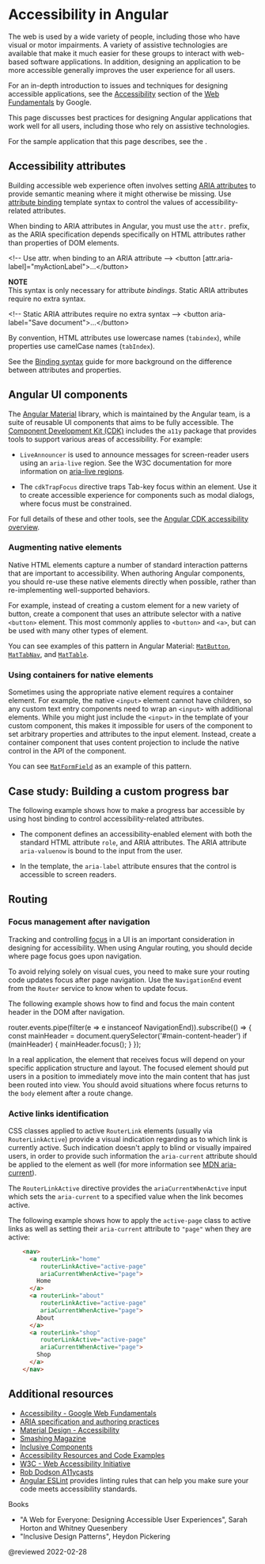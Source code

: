 # Accessibility in Angular

The web is used by a wide variety of people, including those who have visual or motor impairments.
A variety of assistive technologies are available that make it much easier for these groups to interact with web-based software applications.
In addition, designing an application to be more accessible generally improves the user experience for all users.

For an in-depth introduction to issues and techniques for designing accessible applications, see the [Accessibility](https://developers.google.com/web/fundamentals/accessibility/#what_is_accessibility) section of the [Web Fundamentals](https://developers.google.com/web/fundamentals) by Google.

This page discusses best practices for designing Angular applications that work well for all users, including those who rely on assistive technologies.

<div class="alert is-helpful">

For the sample application that this page describes, see the <live-example></live-example>.

</div>

## Accessibility attributes

Building accessible web experience often involves setting [ARIA attributes](https://developers.google.com/web/fundamentals/accessibility/semantics-aria) to provide semantic meaning where it might otherwise be missing.
Use [attribute binding](guide/attribute-binding) template syntax to control the values of accessibility-related attributes.

When binding to ARIA attributes in Angular, you must use the `attr.` prefix, as the ARIA specification depends specifically on HTML attributes rather than properties of DOM elements.

<code-example format="html" language="html">

&lt;!-- Use attr. when binding to an ARIA attribute --&gt;
&lt;button [attr.aria-label]="myActionLabel"&gt;&hellip;&lt;/button&gt;

</code-example>

<div class="alert is-helpful">

**NOTE** <br />
This syntax is only necessary for attribute *bindings*.
Static ARIA attributes require no extra syntax.

<code-example format="html" language="html">

&lt;!-- Static ARIA attributes require no extra syntax --&gt;
&lt;button aria-label="Save document"&gt;&hellip;&lt;/button&gt;

</code-example>

</div>

<div class="alert is-helpful">

By convention, HTML attributes use lowercase names \(`tabindex`\), while properties use camelCase names \(`tabIndex`\).

See the [Binding syntax](guide/binding-syntax#html-attribute-vs-dom-property) guide for more background on the difference between attributes and properties.

</div>

## Angular UI components

The [Angular Material](https://material.angular.io) library, which is maintained by the Angular team, is a suite of reusable UI components that aims to be fully accessible.
The [Component Development Kit (CDK)](https://material.angular.io/cdk/categories) includes the `a11y` package that provides tools to support various areas of accessibility.
For example:

*   `LiveAnnouncer` is used to announce messages for screen-reader users using an `aria-live` region.
    See the W3C documentation for more information on [aria-live regions](https://www.w3.org/WAI/PF/aria-1.1/states_and_properties#aria-live).

*   The `cdkTrapFocus` directive traps Tab-key focus within an element.
    Use it to create accessible experience for components such as modal dialogs, where focus must be constrained.

For full details of these and other tools, see the [Angular CDK accessibility overview](https://material.angular.io/cdk/a11y/overview).

### Augmenting native elements

Native HTML elements capture a number of standard interaction patterns that are important to accessibility.
When authoring Angular components, you should re-use these native elements directly when possible, rather than re-implementing well-supported behaviors.

For example, instead of creating a custom element for a new variety of button, create a component that uses an attribute selector with a native `<button>` element.
This most commonly applies to `<button>` and `<a>`, but can be used with many other types of element.

You can see examples of this pattern in Angular Material:
[`MatButton`](https://github.com/angular/components/blob/50d3f29b6dc717b512dbd0234ce76f4ab7e9762a/src/material/button/button.ts#L67-L69), [`MatTabNav`](https://github.com/angular/components/blob/50d3f29b6dc717b512dbd0234ce76f4ab7e9762a/src/material/tabs/tab-nav-bar/tab-nav-bar.ts#L139), and [`MatTable`](https://github.com/angular/components/blob/50d3f29b6dc717b512dbd0234ce76f4ab7e9762a/src/material/table/table.ts#L22).

### Using containers for native elements

Sometimes using the appropriate native element requires a container element.
For example, the native `<input>` element cannot have children, so any custom text entry components need to wrap an `<input>` with additional elements.
While you might just include the `<input>` in the template of your custom component, this makes it impossible for users of the component to set arbitrary properties and attributes to the input element.
Instead, create a container component that uses content projection to include the native control in the API of the component.

You can see [`MatFormField`](https://material.angular.io/components/form-field/overview) as an example of this pattern.

## Case study: Building a custom progress bar

The following example shows how to make a progress bar accessible by using host binding to control accessibility-related attributes.

*   The component defines an accessibility-enabled element with both the standard HTML attribute `role`, and ARIA attributes.
    The ARIA attribute `aria-valuenow` is bound to the input from the user.

    <code-example header="src/app/progress-bar.component.ts" path="accessibility/src/app/progress-bar.component.ts" region="progressbar-component"></code-example>

*   In the template, the `aria-label` attribute ensures that the control is accessible to screen readers.

    <code-example header="src/app/app.component.html" path="accessibility/src/app/app.component.html" region="template"></code-example>

## Routing

### Focus management after navigation

Tracking and controlling [focus](https://developers.google.com/web/fundamentals/accessibility/focus) in a UI is an important consideration in designing for accessibility.
When using Angular routing, you should decide where page focus goes upon navigation.

To avoid relying solely on visual cues, you need to make sure your routing code updates focus after page navigation.
Use the `NavigationEnd` event from the `Router` service to know when to update focus.

The following example shows how to find and focus the main content header in the DOM after navigation.

<code-example format="typescript" language="typescript">

router.events.pipe(filter(e =&gt; e instanceof NavigationEnd)).subscribe(() =&gt; {
  const mainHeader = document.querySelector('&num;main-content-header')
  if (mainHeader) {
    mainHeader.focus();
  }
});

</code-example>

In a real application, the element that receives focus will depend on your specific application structure and layout.
The focused element should put users in a position to immediately move into the main content that has just been routed into view.
You should avoid situations where focus returns to the `body` element after a route change.

### Active links identification

CSS classes applied to active `RouterLink` elements (usually via `RouterLinkActive`) provide a visual indication regarding as to which link is currently active. Such indication doesn't apply to blind or visually impaired users, in order to provide such information the `aria-current` attribute should be applied to the element as well (for more information see [MDN aria-current](https://developer.mozilla.org/en-US/docs/Web/Accessibility/ARIA/Attributes/aria-current)).

The `RouterLinkActive` directive provides the `ariaCurrentWhenActive` input which sets the `aria-current` to a specified value when the link becomes active.

The following example shows how to apply the `active-page` class to active links as well as setting their `aria-current` attribute to `"page"` when they are active:

```html
    <nav>
      <a routerLink="home"
         routerLinkActive="active-page"
         ariaCurrentWhenActive="page">
        Home
      </a>
      <a routerLink="about"
         routerLinkActive="active-page"
         ariaCurrentWhenActive="page">
        About
      </a>
      <a routerLink="shop"
         routerLinkActive="active-page"
         ariaCurrentWhenActive="page">
        Shop
      </a>
    </nav>
```

## Additional resources

*   [Accessibility - Google Web Fundamentals](https://developers.google.com/web/fundamentals/accessibility)
*   [ARIA specification and authoring practices](https://www.w3.org/TR/wai-aria)
*   [Material Design - Accessibility](https://material.io/design/usability/accessibility.html)
*   [Smashing Magazine](https://www.smashingmagazine.com/search/?q=accessibility)
*   [Inclusive Components](https://inclusive-components.design)
*   [Accessibility Resources and Code Examples](https://dequeuniversity.com/resources)
*   [W3C - Web Accessibility Initiative](https://www.w3.org/WAI/people-use-web)
*   [Rob Dodson A11ycasts](https://www.youtube.com/watch?v=HtTyRajRuyY)
*   [Angular ESLint](https://github.com/angular-eslint/angular-eslint#functionality) provides linting rules that can help you make sure your code meets accessibility standards.

Books

*   "A Web for Everyone: Designing Accessible User Experiences", Sarah Horton and Whitney Quesenbery
*   "Inclusive Design Patterns", Heydon Pickering

<!-- links -->

<!-- external links -->

<!-- end links -->

@reviewed 2022-02-28
